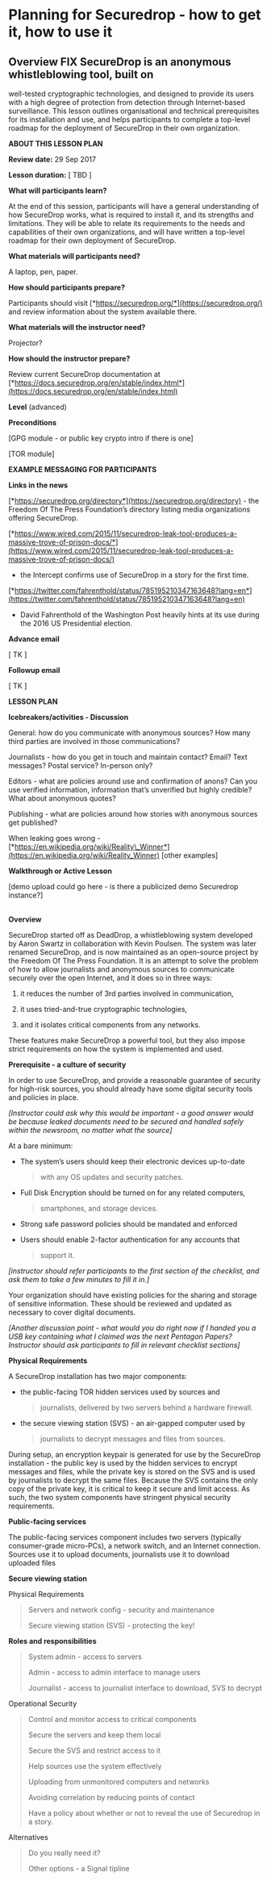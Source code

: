 Planning for Securedrop - how to get it, how to use it
======================================================

## Overview FIX SecureDrop is an anonymous whistleblowing tool, built on
well-tested cryptographic technologies, and designed to provide its
users with a high degree of protection from detection through
Internet-based surveillance. This lesson outlines organisational and
technical prerequisites for its installation and use, and helps
participants to complete a top-level roadmap for the deployment of
SecureDrop in their own organization.

**ABOUT THIS LESSON PLAN**

**Review date:** 29 Sep 2017

**Lesson duration:** \[ TBD \]

**What will participants learn?**

At the end of this session, participants will have a general
understanding of how SecureDrop works, what is required to install it,
and its strengths and limitations. They will be able to relate its
requirements to the needs and capabilities of their own organizations,
and will have written a top-level roadmap for their own deployment of
SecureDrop.

**What materials will participants need?**

A laptop, pen, paper.

**How should participants prepare?**

Participants should visit
[*https://securedrop.org/*](https://securedrop.org/) and review
information about the system available there.

**What materials will the instructor need?**

Projector?

**How should the instructor prepare?**

Review current SecureDrop documentation at
[*https://docs.securedrop.org/en/stable/index.html*](https://docs.securedrop.org/en/stable/index.html)

**Level** (advanced)

**Preconditions**

\[GPG module - or public key crypto intro if there is one\]

\[TOR module\]

**EXAMPLE MESSAGING FOR PARTICIPANTS**

**Links in the news**

[*https://securedrop.org/directory*](https://securedrop.org/directory) -
the Freedom Of The Press Foundation’s directory listing media
organizations offering SecureDrop.

[*https://www.wired.com/2015/11/securedrop-leak-tool-produces-a-massive-trove-of-prison-docs/*](https://www.wired.com/2015/11/securedrop-leak-tool-produces-a-massive-trove-of-prison-docs/)
- the Intercept confirms use of SecureDrop in a story for the first
time.

[*https://twitter.com/fahrenthold/status/785195210347163648?lang=en*](https://twitter.com/fahrenthold/status/785195210347163648?lang=en)
- David Fahrenthold of the Washington Post heavily hints at its use
during the 2016 US Presidential election.

**Advance email**

\[ TK \]

**Followup email**

\[ TK \]

**LESSON PLAN**

**Icebreakers/activities - Discussion**

General: how do you communicate with anonymous sources? How many third
parties are involved in those communications?

Journalists - how do you get in touch and maintain contact? Email? Text
messages? Postal service? In-person only?

Editors - what are policies around use and confirmation of anons? Can
you use verified information, information that’s unverified but highly
credible? What about anonymous quotes?

Publishing - what are policies around how stories with anonymous sources
get published?

When leaking goes wrong -
[*https://en.wikipedia.org/wiki/Reality\_Winner*](https://en.wikipedia.org/wiki/Reality_Winner)
\[other examples\]

**Walkthrough or Active Lesson**

\[demo upload could go here - is there a publicized demo Securedrop
instance?\]

**\
Overview**

SecureDrop started off as DeadDrop, a whistleblowing system developed by
Aaron Swartz in collaboration with Kevin Poulsen. The system was later
renamed SecureDrop, and is now maintained as an open-source project by
the Freedom Of The Press Foundation. It is an attempt to solve the
problem of how to allow journalists and anonymous sources to communicate
securely over the open Internet, and it does so in three ways:

1.  it reduces the number of 3rd parties involved in communication,

2.  it uses tried-and-true cryptographic technologies,

3.  and it isolates critical components from any networks.

These features make SecureDrop a powerful tool, but they also impose
strict requirements on how the system is implemented and used.

**Prerequisite - a culture of security**

In order to use SecureDrop, and provide a reasonable guarantee of
security for high-risk sources, you should already have some digital
security tools and policies in place.

*\[Instructor could ask why this would be important - a good answer
would be because leaked documents need to be secured and handled safely
within the newsroom, no matter what the source\]*

At a bare minimum:

-   The system’s users should keep their electronic devices up-to-date
    > with any OS updates and security patches.

-   Full Disk Encryption should be turned on for any related computers,
    > smartphones, and storage devices.

-   Strong safe password policies should be mandated and enforced

-   Users should enable 2-factor authentication for any accounts that
    > support it.

*\[instructor should refer participants to the first section of the
checklist, and ask them to take a few minutes to fill it in.\]*

Your organization should have existing policies for the sharing and
storage of sensitive information. These should be reviewed and updated
as necessary to cover digital documents.

*\[Another discussion point - what would you do right now if I handed
you a USB key containing what I claimed was the next Pentagon Papers?
Instructor should ask participants to fill in relevant checklist
sections\]*

**Physical Requirements**

A SecureDrop installation has two major components:

-   the public-facing TOR hidden services used by sources and
    > journalists, delivered by two servers behind a hardware firewall.

-   the secure viewing station (SVS) - an air-gapped computer used by
    > journalists to decrypt messages and files from sources.

During setup, an encryption keypair is generated for use by the
SecureDrop installation - the public key is used by the hidden services
to encrypt messages and files, while the private key is stored on the
SVS and is used by journalists to decrypt the same files. Because the
SVS contains the only copy of the private key, it is critical to keep it
secure and limit access. As such, the two system components have
stringent physical security requirements.

**Public-facing services**

The public-facing services component includes two servers (typically
consumer-grade micro-PCs), a network switch, and an Internet connection.
Sources use it to upload documents, journalists use it to download
uploaded files

**Secure viewing station**

Physical Requirements

> Servers and network config - security and maintenance
>
> Secure viewing station (SVS) - protecting the key!

**Roles and responsibilities**

> System admin - access to servers
>
> Admin - access to admin interface to manage users
>
> Journalist - access to journalist interface to download, SVS to
> decrypt

Operational Security

> Control and monitor access to critical components
>
> Secure the servers and keep them local
>
> Secure the SVS and restrict access to it
>
> Help sources use the system effectively
>
> Uploading from unmonitored computers and networks
>
> Avoiding correlation by reducing points of contact
>
> Have a policy about whether or not to reveal the use of Securedrop in
> a story.

Alternatives

> Do you really need it?
>
> Other options - a Signal tipline
